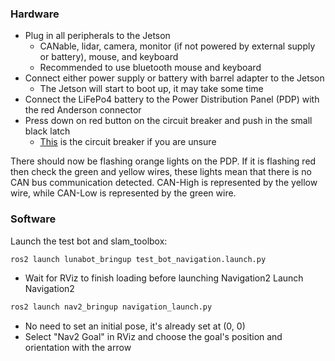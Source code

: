### Hardware
- Plug in all peripherals to the Jetson
	- CANable, lidar, camera, monitor (if not powered by external supply or battery), mouse, and keyboard
	- Recommended to use bluetooth mouse and keyboard 
- Connect either power supply or battery with barrel adapter to the Jetson
	- The Jetson will start to boot up, it may take some time
- Connect the LiFePo4 battery to the Power Distribution Panel (PDP) with the red Anderson connector
- Press down on red button on the circuit breaker and push in the small black latch
	- [This](https://www.andymark.com/products/120-amp-breaker) is the circuit breaker if you are unsure

There should now be flashing orange lights on the PDP. If it is flashing red then check the green and yellow wires, these lights mean that there is no CAN bus communication detected. CAN-High is represented by the yellow wire, while CAN-Low is represented by the green wire.

### Software
Launch the test bot and slam_toolbox:
```bash
ros2 launch lunabot_bringup test_bot_navigation.launch.py
```
- Wait for RViz to finish loading before launching Navigation2
Launch Navigation2
```bash
ros2 launch nav2_bringup navigation_launch.py
```
- No need to set an initial pose, it's already set at (0, 0)
- Select "Nav2 Goal" in RViz and choose the goal's position and orientation with the arrow